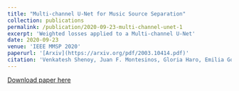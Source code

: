 ```yaml
---
title: "Multi-channel U-Net for Music Source Separation"
collection: publications
permalink: /publication/2020-09-23-multi-channel-unet-1
excerpt: 'Weighted losses applied to a Multi-channel U-Net'
date: 2020-09-23
venue: 'IEEE MMSP 2020'
paperurl: '[Arxiv](https://arxiv.org/pdf/2003.10414.pdf)'
citation: 'Venkatesh Shenoy, Juan F. Montesinos, Gloria Haro, Emilia Gómez (2020). &quot;Multi-channel U-Net for Music Source Separation.&quot; <i>IEEE MMSP2020 1</i>. 1(1).'
---
```

[Download paper here](https://arxiv.org/pdf/2003.10414.pdf)
